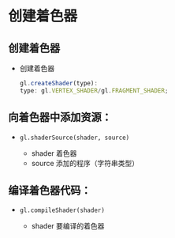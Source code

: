 # 创建着色器

## 创建着色器

+ 创建着色器

  ```js
  gl.createShader(type):
  type: gl.VERTEX_SHADER/gl.FRAGMENT_SHADER;
  ```

## 向着色器中添加资源：

+ `gl.shaderSource(shader, source)`

  + shader 着色器
  + source 添加的程序（字符串类型）

## 编译着色器代码：

+ `gl.compileShader(shader)`

  + shader 要编译的着色器







